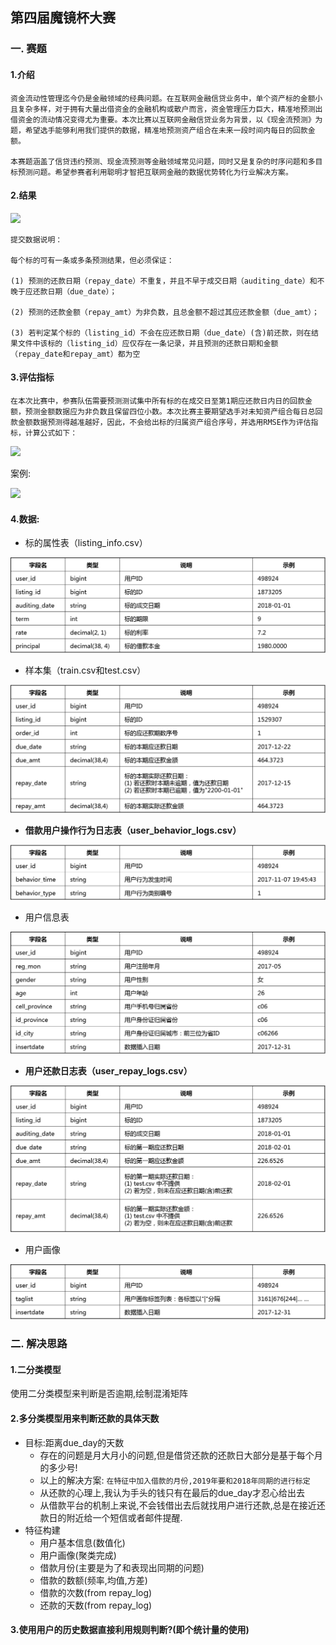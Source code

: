 ## 第四届魔镜杯大赛
### 一. 赛题

#### 1.介绍

```
资金流动性管理迄今仍是金融领域的经典问题。在互联网金融信贷业务中，单个资产标的金额小且复杂多样，对于拥有大量出借资金的金融机构或散户而言，资金管理压力巨大，精准地预测出借资金的流动情况变得尤为重要。本次比赛以互联网金融信贷业务为背景，以《现金流预测》为题，希望选手能够利用我们提供的数据，精准地预测资产组合在未来一段时间内每日的回款金额。

本赛题涵盖了信贷违约预测、现金流预测等金融领域常见问题，同时又是复杂的时序问题和多目标预测问题。希望参赛者利用聪明才智把互联网金融的数据优势转化为行业解决方案。
```

#### 2.结果

![](https://aifile.ppdai.com/bf5d80cd83b5448f8193e53fbe5429ec..png)

```
提交数据说明：

每个标的可有一条或多条预测结果，但必须保证：

(1) 预测的还款日期（repay_date）不重复，并且不早于成交日期（auditing_date）和不晚于应还款日期（due_date）；

(2) 预测的还款金额（repay_amt）为非负数，且总金额不超过其应还款金额（due_amt）；

(3) 若判定某个标的（listing_id）不会在应还款日期（due_date）(含)前还款，则在结果文件中该标的（listing_id）应仅存在一条记录，并且预测的还款日期和金额（repay_date和repay_amt）都为空
```

#### 3.评估指标

```
在本次比赛中，参赛队伍需要预测测试集中所有标的在成交日至第1期应还款日内日的回款金额，预测金额数据应为非负数且保留四位小数。本次比赛主要期望选手对未知资产组合每日总回款金额数据预测得越准越好，因此，不会给出标的归属资产组合序号，并选用RMSE作为评估指标，计算公式如下：
```

![](https://aifile.ppdai.com/db57926066ed44e783dbe7e9a2565144..png)

案例:

![](https://aifile.ppdai.com/88e7c7203f444815ab950125a0304c44..png)

#### 4.数据:

- 标的属性表（listing_info.csv）

![](./images/listing_info.png)

- 样本集（train.csv和test.csv）

![](./images/train.png)

- **借款用户操作行为日志表（user_behavior_logs.csv）**

![](./images/user_behavior_logs.png)

- 用户信息表

![](./images/user_info.png)

- **用户还款日志表（user_repay_logs.csv）**

![](./images/user_repay_logs.png)

- 用户画像

![](./images/user_taglist.png)

### 二. 解决思路

#### 1.二分类模型

使用二分类模型来判断是否逾期,绘制混淆矩阵

#### 2.多分类模型用来判断还款的具体天数

- 目标:距离due_day的天数
  - 存在的问题是月大月小的问题,但是借贷还款的还款日大部分是基于每个月的多少号!
  - 以上的解决方案: `在特征中加入借款的月份,2019年要和2018年同期的进行标定`
  - 从还款的心理上,我认为手头的钱只有在最后的due_day才忍心给出去
  - 从借款平台的机制上来说,不会钱借出去后就找用户进行还款,总是在接近还款日的附近给一个短信或者邮件提醒.
- 特征构建
  - 用户基本信息(数值化)
  - 用户画像(聚类完成)
  - 借款月份(主要是为了和表现出同期的问题)
  - 借款的数额(频率,均值,方差)
  - 借款的次数(from repay_log)
  - 还款的天数(from repay_log)

#### 3.使用用户的历史数据直接利用规则判断?(即个统计量的使用)

